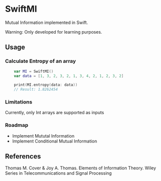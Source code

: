 # SwiftMI

Mutual Information implemented in Swift.

Warning: Only developed for learning purposes.

## Usage

### Calculate Entropy of an array

```swift
    var MI = SwiftMI()
    var data = [1, 3, 2, 3, 2, 1, 3, 4, 2, 1, 2, 3, 2]
    
    print(MI.entropy(data: data))
    // Result: 1.8262454
```

### Limitations

Currently, only Int arrays are supported as inputs

### Roadmap

* Implement Mututal Information
* Implement Conditional Mutual Information

## References
Thomas M. Cover & Joy A. Thomas. Elements of Information Theory. Wiley Series in Telecommunications and Signal Processing

